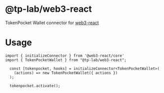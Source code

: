 # @tp-lab/web3-react

TokenPocket Wallet connector for [web3-react](https://www.npmjs.com/package/web3-react)

# Usage

```
import { initializeConnector } from '@web3-react/core'
import { TokenPocketWallet } from "@tp-lab/web3-react";

  const [tokenpocket, hooks] = initializeConnector<TokenPocketWallet>(
    (actions) => new TokenPocketWallet({ actions })
  );
    
  tokenpocket.activate();
```
